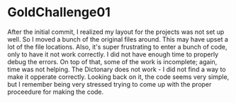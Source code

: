 # GoldChallenge01
After the initial commit, I realized my layout for the projects was not set up well.
So I moved a bunch of the original files around. This may have upset a lot of the file locations.
Also, it's super frustrating to enter a bunch of code, only to have it not work correctly. 
I did not have enough time to properly debug the errors. On top of that, some of the work is incomplete; again, time was not helping.
The Dictonary does not work - I did not find a way to make it opperate correctly.
Looking back on it, the code seems very simple, but I remember being very stressed trying to come up with the proper proceedure for making the code.
